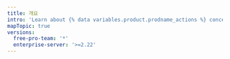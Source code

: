 ```yaml
---
title: 개요
intro: 'Learn about {% data variables.product.prodname_actions %} concepts and terminology.'
mapTopic: true
versions:
  free-pro-team: '*'
  enterprise-server: '>=2.22'
---
```


